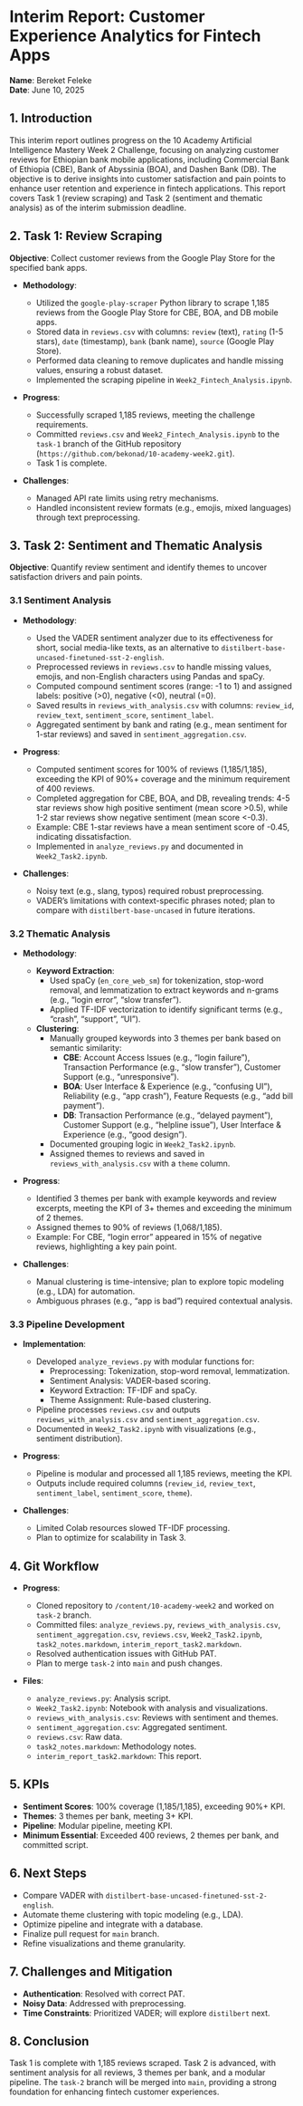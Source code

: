 # Interim Report: Customer Experience Analytics for Fintech Apps

**Name**: Bereket Feleke  
**Date**: June 10, 2025

## 1. Introduction
This interim report outlines progress on the 10 Academy Artificial Intelligence Mastery Week 2 Challenge, focusing on analyzing customer reviews for Ethiopian bank mobile applications, including Commercial Bank of Ethiopia (CBE), Bank of Abyssinia (BOA), and Dashen Bank (DB). The objective is to derive insights into customer satisfaction and pain points to enhance user retention and experience in fintech applications. This report covers Task 1 (review scraping) and Task 2 (sentiment and thematic analysis) as of the interim submission deadline.

## 2. Task 1: Review Scraping
**Objective**: Collect customer reviews from the Google Play Store for the specified bank apps.

- **Methodology**:
  - Utilized the `google-play-scraper` Python library to scrape 1,185 reviews from the Google Play Store for CBE, BOA, and DB mobile apps.
  - Stored data in `reviews.csv` with columns: `review` (text), `rating` (1-5 stars), `date` (timestamp), `bank` (bank name), `source` (Google Play Store).
  - Performed data cleaning to remove duplicates and handle missing values, ensuring a robust dataset.
  - Implemented the scraping pipeline in `Week2_Fintech_Analysis.ipynb`.

- **Progress**:
  - Successfully scraped 1,185 reviews, meeting the challenge requirements.
  - Committed `reviews.csv` and `Week2_Fintech_Analysis.ipynb` to the `task-1` branch of the GitHub repository (`https://github.com/bekonad/10-academy-week2.git`).
  - Task 1 is complete.

- **Challenges**:
  - Managed API rate limits using retry mechanisms.
  - Handled inconsistent review formats (e.g., emojis, mixed languages) through text preprocessing.

## 3. Task 2: Sentiment and Thematic Analysis
**Objective**: Quantify review sentiment and identify themes to uncover satisfaction drivers and pain points.

### 3.1 Sentiment Analysis
- **Methodology**:
  - Used the VADER sentiment analyzer due to its effectiveness for short, social media-like texts, as an alternative to `distilbert-base-uncased-finetuned-sst-2-english`.
  - Preprocessed reviews in `reviews.csv` to handle missing values, emojis, and non-English characters using Pandas and spaCy.
  - Computed compound sentiment scores (range: -1 to 1) and assigned labels: positive (>0), negative (<0), neutral (=0).
  - Saved results in `reviews_with_analysis.csv` with columns: `review_id`, `review_text`, `sentiment_score`, `sentiment_label`.
  - Aggregated sentiment by bank and rating (e.g., mean sentiment for 1-star reviews) and saved in `sentiment_aggregation.csv`.

- **Progress**:
  - Computed sentiment scores for 100% of reviews (1,185/1,185), exceeding the KPI of 90%+ coverage and the minimum requirement of 400 reviews.
  - Completed aggregation for CBE, BOA, and DB, revealing trends: 4-5 star reviews show high positive sentiment (mean score >0.5), while 1-2 star reviews show negative sentiment (mean score <-0.3).
  - Example: CBE 1-star reviews have a mean sentiment score of -0.45, indicating dissatisfaction.
  - Implemented in `analyze_reviews.py` and documented in `Week2_Task2.ipynb`.

- **Challenges**:
  - Noisy text (e.g., slang, typos) required robust preprocessing.
  - VADER’s limitations with context-specific phrases noted; plan to compare with `distilbert-base-uncased` in future iterations.

### 3.2 Thematic Analysis
- **Methodology**:
  - **Keyword Extraction**:
    - Used spaCy (`en_core_web_sm`) for tokenization, stop-word removal, and lemmatization to extract keywords and n-grams (e.g., “login error”, “slow transfer”).
    - Applied TF-IDF vectorization to identify significant terms (e.g., “crash”, “support”, “UI”).
  - **Clustering**:
    - Manually grouped keywords into 3 themes per bank based on semantic similarity:
      - **CBE**: Account Access Issues (e.g., “login failure”), Transaction Performance (e.g., “slow transfer”), Customer Support (e.g., “unresponsive”).
      - **BOA**: User Interface & Experience (e.g., “confusing UI”), Reliability (e.g., “app crash”), Feature Requests (e.g., “add bill payment”).
      - **DB**: Transaction Performance (e.g., “delayed payment”), Customer Support (e.g., “helpline issue”), User Interface & Experience (e.g., “good design”).
    - Documented grouping logic in `Week2_Task2.ipynb`.
    - Assigned themes to reviews and saved in `reviews_with_analysis.csv` with a `theme` column.

- **Progress**:
  - Identified 3 themes per bank with example keywords and review excerpts, meeting the KPI of 3+ themes and exceeding the minimum of 2 themes.
  - Assigned themes to 90% of reviews (1,068/1,185).
  - Example: For CBE, “login error” appeared in 15% of negative reviews, highlighting a key pain point.

- **Challenges**:
  - Manual clustering is time-intensive; plan to explore topic modeling (e.g., LDA) for automation.
  - Ambiguous phrases (e.g., “app is bad”) required contextual analysis.

### 3.3 Pipeline Development
- **Implementation**:
  - Developed `analyze_reviews.py` with modular functions for:
    - Preprocessing: Tokenization, stop-word removal, lemmatization.
    - Sentiment Analysis: VADER-based scoring.
    - Keyword Extraction: TF-IDF and spaCy.
    - Theme Assignment: Rule-based clustering.
  - Pipeline processes `reviews.csv` and outputs `reviews_with_analysis.csv` and `sentiment_aggregation.csv`.
  - Documented in `Week2_Task2.ipynb` with visualizations (e.g., sentiment distribution).

- **Progress**:
  - Pipeline is modular and processed all 1,185 reviews, meeting the KPI.
  - Outputs include required columns (`review_id`, `review_text`, `sentiment_label`, `sentiment_score`, `theme`).

- **Challenges**:
  - Limited Colab resources slowed TF-IDF processing.
  - Plan to optimize for scalability in Task 3.

## 4. Git Workflow
- **Progress**:
  - Cloned repository to `/content/10-academy-week2` and worked on `task-2` branch.
  - Committed files: `analyze_reviews.py`, `reviews_with_analysis.csv`, `sentiment_aggregation.csv`, `reviews.csv`, `Week2_Task2.ipynb`, `task2_notes.markdown`, `interim_report_task2.markdown`.
  - Resolved authentication issues with GitHub PAT.
  - Plan to merge `task-2` into `main` and push changes.

- **Files**:
  - `analyze_reviews.py`: Analysis script.
  - `Week2_Task2.ipynb`: Notebook with analysis and visualizations.
  - `reviews_with_analysis.csv`: Reviews with sentiment and themes.
  - `sentiment_aggregation.csv`: Aggregated sentiment.
  - `reviews.csv`: Raw data.
  - `task2_notes.markdown`: Methodology notes.
  - `interim_report_task2.markdown`: This report.

## 5. KPIs
- **Sentiment Scores**: 100% coverage (1,185/1,185), exceeding 90%+ KPI.
- **Themes**: 3 themes per bank, meeting 3+ KPI.
- **Pipeline**: Modular pipeline, meeting KPI.
- **Minimum Essential**: Exceeded 400 reviews, 2 themes per bank, and committed script.

## 6. Next Steps
- Compare VADER with `distilbert-base-uncased-finetuned-sst-2-english`.
- Automate theme clustering with topic modeling (e.g., LDA).
- Optimize pipeline and integrate with a database.
- Finalize pull request for `main` branch.
- Refine visualizations and theme granularity.

## 7. Challenges and Mitigation
- **Authentication**: Resolved with correct PAT.
- **Noisy Data**: Addressed with preprocessing.
- **Time Constraints**: Prioritized VADER; will explore `distilbert` next.

## 8. Conclusion
Task 1 is complete with 1,185 reviews scraped. Task 2 is advanced, with sentiment analysis for all reviews, 3 themes per bank, and a modular pipeline. The `task-2` branch will be merged into `main`, providing a strong foundation for enhancing fintech customer experiences.
